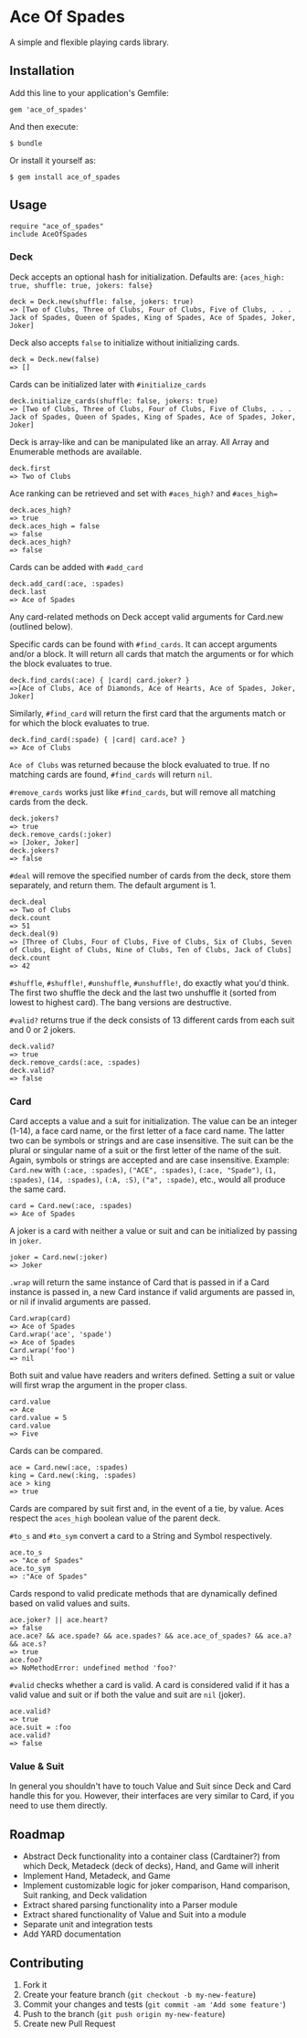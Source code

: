 # Ace Of Spades

A simple and flexible playing cards library.

## Installation

Add this line to your application's Gemfile:

    gem 'ace_of_spades'

And then execute:

    $ bundle

Or install it yourself as:

    $ gem install ace_of_spades

## Usage

    require "ace_of_spades"
    include AceOfSpades

### Deck

Deck accepts an optional hash for initialization. Defaults are: `{aces_high: true, shuffle: true, jokers: false}`

    deck = Deck.new(shuffle: false, jokers: true)
    => [Two of Clubs, Three of Clubs, Four of Clubs, Five of Clubs, . . . Jack of Spades, Queen of Spades, King of Spades, Ace of Spades, Joker, Joker]

Deck also accepts `false` to initialize without initializing cards.

    deck = Deck.new(false)
    => []

Cards can be initialized later with `#initialize_cards`

    deck.initialize_cards(shuffle: false, jokers: true)
    => [Two of Clubs, Three of Clubs, Four of Clubs, Five of Clubs, . . . Jack of Spades, Queen of Spades, King of Spades, Ace of Spades, Joker, Joker]
    
Deck is array-like and can be manipulated like an array. All Array and Enumerable methods are available.

    deck.first
    => Two of Clubs
    
Ace ranking can be retrieved and set with `#aces_high?` and `#aces_high=`

    deck.aces_high?
    => true
    deck.aces_high = false
    => false
    deck.aces_high?
    => false
    
Cards can be added with `#add_card`

    deck.add_card(:ace, :spades)
    deck.last
    => Ace of Spades

Any card-related methods on Deck accept valid arguments for Card.new (outlined below).

Specific cards can be found with `#find_cards`. It can accept arguments and/or a block. It will return all cards that match the arguments or for which the block evaluates to true.

    deck.find_cards(:ace) { |card| card.joker? }
    =>[Ace of Clubs, Ace of Diamonds, Ace of Hearts, Ace of Spades, Joker, Joker]

Similarly, `#find_card` will return the first card that the arguments match or for which the block evaluates to true.

    deck.find_card(:spade) { |card| card.ace? }
    => Ace of Clubs

`Ace of Clubs` was returned because the block evaluated to true. If no matching cards are found, `#find_cards` will return `nil`.

`#remove_cards` works just like `#find_cards`, but will remove all matching cards from the deck.

    deck.jokers?
    => true
    deck.remove_cards(:joker)
    => [Joker, Joker]
    deck.jokers?
    => false
    
`#deal` will remove the specified number of cards from the deck, store them separately, and return them. The default argument is 1.

    deck.deal
    => Two of Clubs
    deck.count
    => 51
    deck.deal(9)
    => [Three of Clubs, Four of Clubs, Five of Clubs, Six of Clubs, Seven of Clubs, Eight of Clubs, Nine of Clubs, Ten of Clubs, Jack of Clubs]
    deck.count
    => 42
    
`#shuffle`, `#shuffle!`, `#unshuffle`, `#unshuffle!`, do exactly what you'd think. The first two shuffle the deck and the last two unshuffle it (sorted from lowest to highest card). The bang versions are destructive.

`#valid?` returns true if the deck consists of 13 different cards from each suit and 0 or 2 jokers.

    deck.valid?
    => true
    deck.remove_cards(:ace, :spades)
    deck.valid?
    => false

### Card

Card accepts a value and a suit for initialization. The value can be an integer (1-14), a face card name, or the first letter of a face card name. The latter two can be symbols or strings and are case insensitive. The suit can be the plural or singular name of a suit or the first letter of the name of the suit. Again, symbols or strings are accepted and are case insensitive. Example: `Card.new` with `(:ace, :spades)`, `("ACE", :spades)`, `(:ace, "Spade")`, `(1, :spades)`, `(14, :spades)`, `(:A, :S)`, `("a", :spade)`,  etc., would all produce the same card.

    card = Card.new(:ace, :spades)
    => Ace of Spades
    
A joker is a card with neither a value or suit and can be initialized by passing in `joker`.

    joker = Card.new(:joker)
    => Joker
    
`.wrap` will return the same instance of Card that is passed in if a Card instance is passed in, a new Card instance if valid arguments are passed in, or nil if invalid arguments are passed.
    
    Card.wrap(card)
    => Ace of Spades
    Card.wrap('ace', 'spade')
    => Ace of Spades
    Card.wrap('foo')
    => nil
    
Both suit and value have readers and writers defined. Setting a suit or value will first wrap the argument in the proper class.

    card.value
    => Ace
    card.value = 5
    card.value
    => Five
    
Cards can be compared.

    ace = Card.new(:ace, :spades)
    king = Card.new(:king, :spades)
    ace > king
    => true

Cards are compared by suit first and, in the event of a tie, by value. Aces respect the `aces_high` boolean value of the parent deck.

`#to_s` and `#to_sym` convert a card to a String and Symbol respectively.

    ace.to_s
    => "Ace of Spades"
    ace.to_sym
    => :"Ace of Spades"

Cards respond to valid predicate methods that are dynamically defined based on valid values and suits.

    ace.joker? || ace.heart?
    => false
    ace.ace? && ace.spade? && ace.spades? && ace.ace_of_spades? && ace.a? && ace.s?
    => true
    ace.foo?
    => NoMethodError: undefined method 'foo?'

`#valid` checks whether a card is valid. A card is considered valid if it has a valid value and suit or if both the value and suit are `nil` (joker).
  
    ace.valid?
    => true
    ace.suit = :foo
    ace.valid?
    => false

### Value & Suit

In general you shouldn't have to touch Value and Suit since Deck and Card handle this for you. However, their interfaces are very similar to Card, if you need to use them directly.

## Roadmap

* Abstract Deck functionality into a container class (Cardtainer?) from which Deck, Metadeck (deck of decks), Hand, and Game will inherit
* Implement Hand, Metadeck, and Game
* Implement customizable logic for joker comparison, Hand comparison, Suit ranking, and Deck validation
* Extract shared parsing functionality into a Parser module
* Extract shared functionality of Value and Suit into a module
* Separate unit and integration tests
* Add YARD documentation


## Contributing

1. Fork it
2. Create your feature branch (`git checkout -b my-new-feature`)
3. Commit your changes and tests (`git commit -am 'Add some feature'`)
4. Push to the branch (`git push origin my-new-feature`)
5. Create new Pull Request
